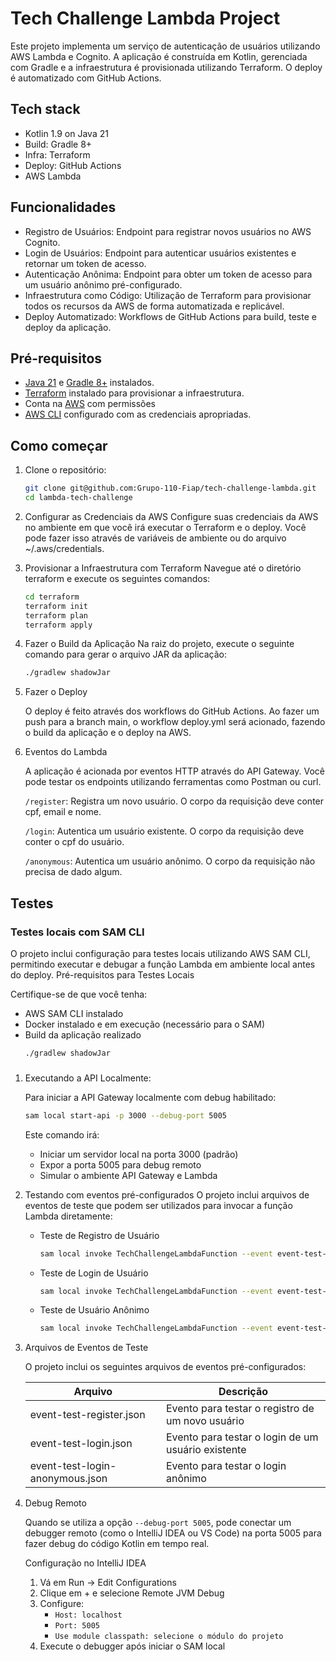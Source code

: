 # Tech Challenge Lambda Project

Este projeto implementa um serviço de autenticação de usuários utilizando AWS Lambda e Cognito. A aplicação é construída em Kotlin, gerenciada com Gradle e a infraestrutura é provisionada utilizando Terraform. O deploy é automatizado com GitHub Actions.

## Tech stack

- Kotlin 1.9 on Java 21
- Build: Gradle 8+
- Infra: Terraform
- Deploy: GitHub Actions
- AWS Lambda

## Funcionalidades
- Registro de Usuários: Endpoint para registrar novos usuários no AWS Cognito.
- Login de Usuários: Endpoint para autenticar usuários existentes e retornar um token de acesso. 
- Autenticação Anônima: Endpoint para obter um token de acesso para um usuário anônimo pré-configurado. 
- Infraestrutura como Código: Utilização de Terraform para provisionar todos os recursos da AWS de forma automatizada e replicável. 
- Deploy Automatizado: Workflows de GitHub Actions para build, teste e deploy da aplicação.

## Pré-requisitos
- [Java 21](https://adoptium.net/) e [Gradle 8+](https://gradle.org/install/) instalados.
- [Terraform](https://learn.hashicorp.com/tutorials/terraform/install-cli) instalado para provisionar a infraestrutura.
- Conta na [AWS](https://aws.amazon.com/) com permissões
- [AWS CLI](https://aws.amazon.com/cli/) configurado com as credenciais apropriadas.

## Como começar

1. Clone o repositório:
   ```bash
   git clone git@github.com:Grupo-110-Fiap/tech-challenge-lambda.git
   cd lambda-tech-challenge

2. Configurar as Credenciais da AWS
    Configure suas credenciais da AWS no ambiente em que você irá executar o Terraform e o deploy. Você pode fazer isso através de variáveis de ambiente ou do arquivo ~/.aws/credentials.
3. Provisionar a Infraestrutura com Terraform
   Navegue até o diretório terraform e execute os seguintes comandos:
    ```bash
   cd terraform
    terraform init
    terraform plan
    terraform apply
   
4. Fazer o Build da Aplicação
    Na raiz do projeto, execute o seguinte comando para gerar o arquivo JAR da aplicação:
    ```bash
   ./gradlew shadowJar
5. Fazer o Deploy
    
    O deploy é feito através dos workflows do GitHub Actions. Ao fazer um push para a branch main, o workflow deploy.yml será acionado, fazendo o build da aplicação e o deploy na AWS.

6. Eventos do Lambda

    A aplicação é acionada por eventos HTTP através do API Gateway. Você pode testar os endpoints utilizando ferramentas como Postman ou curl. 

   `/register`: Registra um novo usuário. O corpo da requisição deve conter cpf, email e nome.

   `/login`: Autentica um usuário existente. O corpo da requisição deve conter o cpf do usuário.
   
   `/anonymous`: Autentica um usuário anônimo. O corpo da requisição não precisa de dado algum.

## Testes

### Testes locais com SAM CLI
O projeto inclui configuração para testes locais utilizando AWS SAM CLI, permitindo executar e debugar a função Lambda em ambiente local antes do deploy.
Pré-requisitos para Testes Locais

Certifique-se de que você tenha:
- AWS SAM CLI instalado 
- Docker instalado e em execução (necessário para o SAM)
- Build da aplicação realizado 
  ```bash 
  ./gradlew shadowJar
  ```
###

1. Executando a API Localmente:

    Para iniciar a API Gateway localmente com debug habilitado:
    ```bash
    sam local start-api -p 3000 --debug-port 5005
    ```
   Este comando irá:
    - Iniciar um servidor local na porta 3000 (padrão)
    - Expor a porta 5005 para debug remoto 
    - Simular o ambiente API Gateway e Lambda


2. Testando com eventos pré-configurados 
    O projeto inclui arquivos de eventos de teste que podem ser utilizados para invocar a função Lambda diretamente:
    - Teste de Registro de Usuário 
        ```bash
        sam local invoke TechChallengeLambdaFunction --event event-test-register.json --debug-port 5005
        ```
    - Teste de Login de Usuário
        ```bash
        sam local invoke TechChallengeLambdaFunction --event event-test-login.json --debug-port 5005
        ```
    - Teste de Usuário Anônimo
        ```bash
        sam local invoke TechChallengeLambdaFunction --event event-test-login-anonymous.json --debug-port 5005
        ```

3. Arquivos de Eventos de Teste

    O projeto inclui os seguintes arquivos de eventos pré-configurados:

   | Arquivo                         | Descrição                                          |
   |---------------------------------|----------------------------------------------------|
   | event-test-register.json        | Evento para testar o registro de um novo usuário   |
   | event-test-login.json           | Evento para testar o login de um usuário existente |
   | event-test-login-anonymous.json | Evento para testar o login anônimo                 |
    
4. Debug Remoto

   Quando se utiliza a opção `--debug-port 5005`, pode conectar um debugger remoto (como o IntelliJ IDEA ou VS Code) na porta 5005 para fazer debug do código Kotlin em tempo real. 
   
   Configuração no IntelliJ IDEA
   1. Vá em Run → Edit Configurations
   2. Clique em + e selecione Remote JVM Debug
   3. Configure:
      - `Host: localhost `
      - `Port: 5005 `
      - `Use module classpath: selecione o módulo do projeto`
   4. Execute o debugger após iniciar o SAM local










